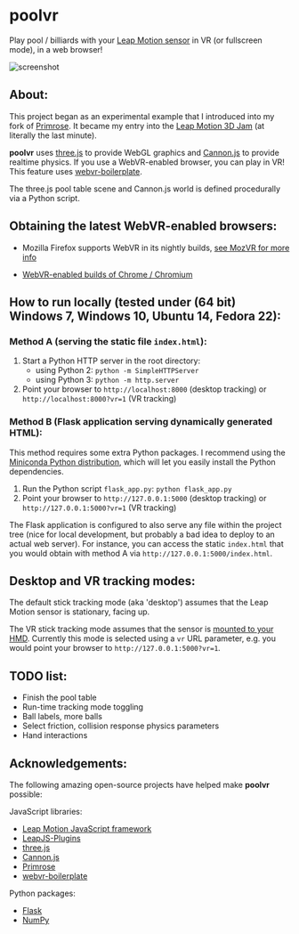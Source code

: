 # poolvr

Play pool / billiards with your [Leap Motion sensor](https://www.leapmotion.com) in VR (or fullscreen mode), in a web browser!

![screenshot](http://jzitelli.github.io/poolvr/images/screenshot.png)


## About:

This project began as an experimental example that I introduced into my fork of [Primrose](https://github.com/capnmidnight/Primrose).  It became my entry into the [Leap Motion 3D Jam](http://itch.io/jam/leapmotion3djam) (at literally the last minute).

**poolvr** uses [three.js](https://github.com/mrdoob/three.js) to provide WebGL graphics and [Cannon.js](https://github.com/schteppe/cannon.js) to provide realtime physics.
If you use a WebVR-enabled browser, you can play in VR!  This feature uses [webvr-boilerplate](https://github.com/borismus/webvr-boilerplate).

The three.js pool table scene and Cannon.js world is defined procedurally via a Python script.



## Obtaining the latest WebVR-enabled browsers:

- Mozilla Firefox supports WebVR in its nightly builds, [see MozVR for more info](http://mozvr.com)

- [WebVR-enabled builds of Chrome / Chromium](http://blog.tojicode.com/2014/07/bringing-vr-to-chrome.html)



## How to run locally (tested under (64 bit) Windows 7, Windows 10, Ubuntu 14, Fedora 22):

### Method A (serving the static file `index.html`):

1. Start a Python HTTP server in the root directory:
    - using Python 2: `python -m SimpleHTTPServer`
    - using Python 3: `python -m http.server`
2. Point your browser to `http://localhost:8000` (desktop tracking) or `http://localhost:8000?vr=1` (VR tracking)

### Method B (Flask application serving dynamically generated HTML):

This method requires some extra Python packages.  I recommend using the [Miniconda Python distribution](http://conda.pydata.org/miniconda.html), which will let you easily install the Python dependencies.

1. Run the Python script `flask_app.py`: `python flask_app.py`
2. Point your browser to `http://127.0.0.1:5000` (desktop tracking) or `http://127.0.0.1:5000?vr=1` (VR tracking)

The Flask application is configured to also serve any file within the project tree (nice for local development, but probably a bad idea to deploy to an actual web server).
For instance, you can access the static `index.html` that you would obtain with method A via `http://127.0.0.1:5000/index.html`.



## Desktop and VR tracking modes:

The default stick tracking mode (aka 'desktop') assumes that the Leap Motion sensor is stationary, facing up.

The VR stick tracking mode assumes that the sensor is [mounted to your HMD](https://developer.leapmotion.com/vr-setup).
Currently this mode is selected using a `vr` URL parameter, e.g. you would point your browser to `http://127.0.0.1:5000?vr=1`.


## TODO list:

- Finish the pool table
- Run-time tracking mode toggling
- Ball labels, more balls
- Select friction, collision response physics parameters
- Hand interactions


## Acknowledgements:

The following amazing open-source projects have helped make **poolvr** possible:

JavaScript libraries:
  - [Leap Motion JavaScript framework](https://github.com/leapmotion/leapjs)
  - [LeapJS-Plugins](https://github.com/leapmotion/leapjs-plugins)
  - [three.js](https://github.com/mrdoob/three.js)
  - [Cannon.js](https://github.com/schteppe/cannon.js)
  - [Primrose](https://github.com/capnmidnight/Primrose)
  - [webvr-boilerplate](https://github.com/borismus/webvr-boilerplate)

Python packages:
  - [Flask](http://flask.pocoo.org/)
  - [NumPy](http://www.numpy.org)
